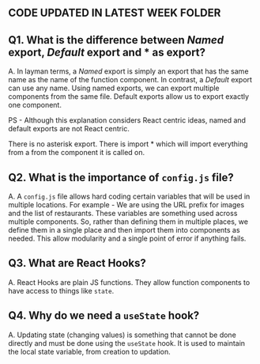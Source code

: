 ## CODE UPDATED IN LATEST WEEK FOLDER

## Q1. What is the difference between *Named* export, *Default* export and * as export?
A. In layman terms, a *Named* export is simply an export that has the same name as the name of the function component. In contrast, a *Default* export can use any name. Using named exports, we can export multiple components from the same file. Default exports allow us to export exactly one component.


PS - Although this explanation considers React centric ideas, named and default exports are not React centric.


There is no asterisk export. There is import * which will import everything from a from the component it is called on.

## Q2. What is the importance of `config.js` file?
A. A `config.js` file allows hard coding certain variables that will be used in multiple locations. For example - We are using the URL prefix for images and the list of restaurants. These variables are something used across multiple components. So, rather than defining them in multiple places, we define them in a single place and then import them into components as needed. This allow modularity and a single point of error if anything fails.

## Q3. What are React Hooks?
A. React Hooks are plain JS functions. They allow function components to have access to things like `state`.

## Q4. Why do we need a `useState` hook?
A. Updating state (changing values) is something that cannot be done directly and must be done using the `useState` hook. It is used to maintain the local state variable, from creation to updation.
